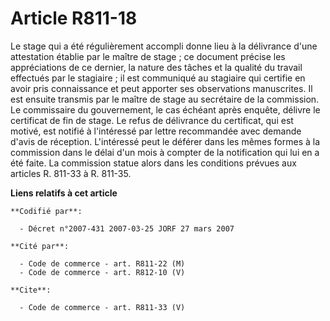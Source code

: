 # Article R811-18

Le stage qui a été régulièrement accompli donne lieu à la délivrance d'une attestation établie par le maître de stage ; ce
document précise les appréciations de ce dernier, la nature des tâches et la qualité du travail effectués par le stagiaire ;
il est communiqué au stagiaire qui certifie en avoir pris connaissance et peut apporter ses observations manuscrites. Il est
ensuite transmis par le maître de stage au secrétaire de la commission. Le commissaire du gouvernement, le cas échéant après
enquête, délivre le certificat de fin de stage. Le refus de délivrance du certificat, qui est motivé, est notifié à
l'intéressé par lettre recommandée avec demande d'avis de réception. L'intéressé peut le déférer dans les mêmes formes à la
commission dans le délai d'un mois à compter de la notification qui lui en a été faite. La commission statue alors dans les
conditions prévues aux articles R. 811-33 à R. 811-35.

**Liens relatifs à cet article**

	**Codifié par**:

	  - Décret n°2007-431 2007-03-25 JORF 27 mars 2007

	**Cité par**:

	  - Code de commerce - art. R811-22 (M)
	  - Code de commerce - art. R812-10 (V)

	**Cite**:

	  - Code de commerce - art. R811-33 (V)
